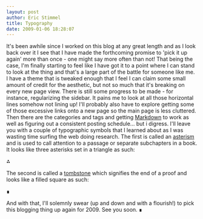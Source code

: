 ```yaml
---
layout: post
author: Eric Stimmel
title: Typography
date: 2009-01-06 18:28:07
--- 
```



It's been awhile since I worked on this blog at any great length and as I look back over it I see that I have made the forthcoming promise to 'pick it up again' more than once - one might say more often than not! That being the case, I'm finally starting to feel like I have got it to a point where I can stand to look at the thing and that's a large part of the battle for someone like me. I have a theme that is tweaked enough that I feel I can claim some small amount of credit for the aesthetic, but not so much that it's breaking on every new page view. There is still some progress to be made - for instance, regularizing the sidebar. It pains me to look at all those horizontal lines somehow not lining up! I'll probably also have to explore getting some of those excessive links onto a new page so the main page is less cluttered. Then there are the categories and tags and getting [Markdown][] to work as well as figuring out a consistent posting schedule... but i digress. I'll leave you with a couple of typographic symbols that I learned about as I was wasting time surfing the web doing research. The first is called an [asterism][] and is used to call attention to a passage or separate subchapters in a book. It looks like three asterisks set in a triangle as such:

⁂

The second is called a [tombstone][] which signifies the end of a proof and looks like a filled square as such:

∎

And with that, I'll solemnly swear (up and down and with a flourish!) to pick this blogging thing up again for 2009. See you soon. ∎

  [Markdown]: http://daringfireball.net/projects/markdown/
  [asterism]: http://en.wikipedia.org/wiki/Asterism_\(typography\)
  [tombstone]: http://en.wikipedia.org/wiki/Tombstone_\(typography\)

